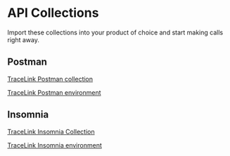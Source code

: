 # API Collections #  
Import these collections into your product of choice and start making calls right away.  
## Postman ##  
[TraceLink Postman collection](postman/TL_Postman_Collection.json)  

[TraceLink Postman environment](postman/TL_Postman_Environment.json)  
## Insomnia ##  
[TraceLink Insomnia Collection](TL_Insomnia_Collection.json)  

[TraceLink Insomnia environment](TL_Insomnia_Environment.json)  
